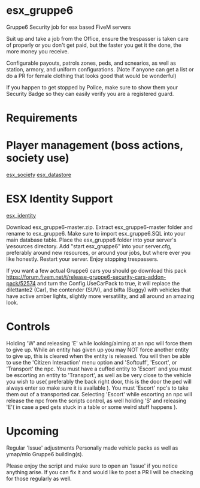 # esx_gruppe6

Gruppe6 Security job for esx based FiveM servers

Suit up and take a job from the Office, ensure the trespasser is taken care of properly or you don't get paid, but the faster you get it the done, the more money you receive.

Configurable payouts, patrols zones, peds, and scnearios, as well as station, armory, and uniform configurations. (Note if anyone can get a list or do a PR for female clothing that looks good that would be wonderful)

If you happen to get stopped by Police, make sure to show them your Security Badge so they can easily verify you are a registered guard.

# Requirements
# Player management (boss actions, society use)
[esx_society](https://github.com/FXServer-ESX/fxserver-esx_society)
[esx_datastore](https://github.com/FXServer-ESX/fxserver-esx_datastore)

# ESX Identity Support
[esx_identity](https://github.com/ESX-Org/esx_identity)
  
Download esx_gruppe6-master.zip. Extract esx_gruppe6-master folder and rename to esx_gruppe6. Make sure to import esx_gruppe6.SQL into your main database table. Place the esx_gruppe6 folder into your server's \resources directory. Add "start esx_gruppe6" into your server.cfg, preferably around new resources, or around your jobs, but where ever you like honestly. Restart your server. Enjoy stopping trespassers.

If you want a few actual Gruppe6 cars you should go download this pack https://forum.fivem.net/t/release-gruppe6-security-cars-addon-pack/52574 and turn the Config.UseCarPack to true, it will replace the dilettante2 (Car), the contender (SUV), and bifta (Buggy) with vehicles that have active amber lights, slightly more versatility, and all around an amazing look.

# Controls
Holding 'W' and releasing 'E' while looking/aiming at an npc will force them to give up. While an entity has given up you may NOT force another entity to give up, this is cleared when the entity is released. You will then be able to use the 'Citizen Interaction' menu option and 'Softcuff', 'Escort', or 'Transport' the npc. You must have a cuffed entity to 'Escort' and you must be escorting an entity to 'Transport', as well as be very close to the vehicle you wish to use( preferably the back right door, this is the door the ped will always enter so make sure it is available ). You must 'Escort' npc's to take them out of a transported car. Selecting 'Escort' while escorting an npc will release the npc from the scripts control, as well holding 'S' and releasing 'E'( in case a ped gets stuck in a table or some weird stuff happens ).

# Upcoming
Regular 'Issue' adjustments
Personally made vehicle packs as well as ymap/mlo Gruppe6 building(s).

Please enjoy the script and make sure to open an 'Issue' if you notice anything arise. If you can fix it and would like to post a PR I will be checking for those regularly as well.
